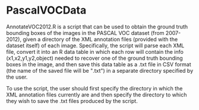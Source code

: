 # PascalVOCData
AnnotateVOC2012.R is a script that can be used to obtain the ground truth bounding boxes of the images in the PASCAL VOC dataset (from 2007-2012), given a directory of the XML annotation files (provided with the dataset itself) of each image. Specifically, the script will parse each XML file, convert it into an R data table in which each row will contain the info (x1,x2,y1,y2,object) needed to recover one of the ground truth bounding boxes in the image, and then save this data table as a .txt file in CSV format (the name of the saved file will be "<image name>.txt") in a separate directory specified by the user.

To use the script, the user should first specify the directory in which the XML annotation files currently are and then specify the directory to which they wish to save the .txt files produced by the script.
